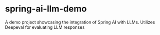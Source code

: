 # spring-ai-llm-demo
A demo project showcasing the integration of Spring AI with LLMs. Utilizes Deepeval for evaluating LLM responses
